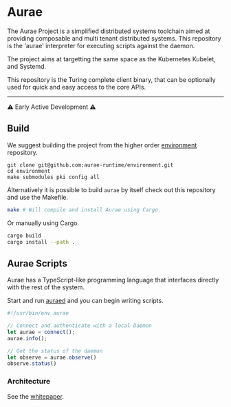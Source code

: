 # Aurae

The Aurae Project is a simplified distributed systems toolchain aimed at providing composable and multi tenant distributed systems.
This repository is the 'aurae' interpreter for executing scripts against the daemon.

The project aims at targetting the same space as the Kubernetes Kubelet, and Systemd.

This repository is the Turing complete client binary, that can be optionally used for quick and easy access to the core APIs.

---

⚠️ Early Active Development ⚠️

## Build

We suggest building the project from the higher order [environment](https://github.com/aurae-runtime/environment) repository.

```
git clone git@github.com:aurae-runtime/environment.git
cd environment
make submodules pki config all
```

Alternatively it is possible to build `aurae` by itself check out this repository and use the Makefile.

```bash
make # Will compile and install Aurae using Cargo.
```

Or manually using Cargo. 

```bash
cargo build 
cargo install --path .
```

## Aurae Scripts

Aurae has a TypeScript-like programming language that interfaces directly with the rest of the system.

Start and run [auraed](https://github.com/aurae-runtime/auraed) and you can begin writing scripts.

```typescript
#!/usr/bin/env aurae

// Connect and authenticate with a local Daemon
let aurae = connect();
aurae.info();

// Get the status of the daemon
let observe = aurae.observe()
observe.status()
```
### Architecture 

See the [whitepaper](https://docs.google.com/document/d/1dA591eipsgWeAlaSwbYNQtAQaES243IIqXPAfKhJSjU/edit#heading=h.vknhjb3d4yfc).

